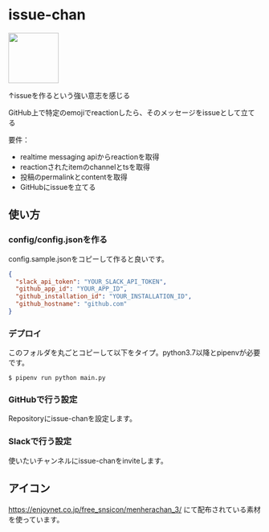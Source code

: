 # issue-chan

<img src="https://avatars.slack-edge.com/2019-04-19/613268541333_b3d98b8479b877664c89_512.jpg" width=100>

↑issueを作るという強い意志を感じる

GitHub上で特定のemojiでreactionしたら、そのメッセージをissueとして立てる

要件：

- realtime messaging apiからreactionを取得
- reactionされたitemのchannelとtsを取得
- 投稿のpermalinkとcontentを取得
- GitHubにissueを立てる

## 使い方

### config/config.jsonを作る

config.sample.jsonをコピーして作ると良いです。

```json
{
  "slack_api_token": "YOUR_SLACK_API_TOKEN",
  "github_app_id": "YOUR_APP_ID",
  "github_installation_id": "YOUR_INSTALLATION_ID",
  "github_hostname": "github.com"
}
```


### デプロイ

このフォルダを丸ごとコピーして以下をタイプ。python3.7以降とpipenvが必要です。

`$ pipenv run python main.py`

### GitHubで行う設定

Repositoryにissue-chanを設定します。

### Slackで行う設定

使いたいチャンネルにissue-chanをinviteします。

## アイコン

https://enjoynet.co.jp/free_snsicon/menherachan_3/
にて配布されている素材を使っています。